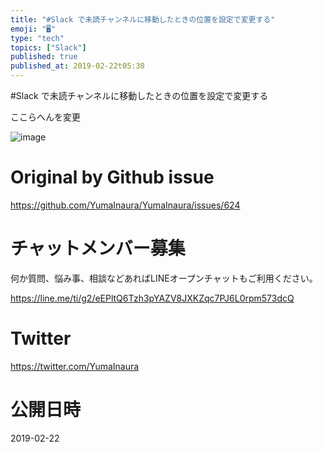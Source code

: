 ```yaml
---
title: "#Slack で未読チャンネルに移動したときの位置を設定で変更する"
emoji: "🖥"
type: "tech"
topics: ["Slack"]
published: true
published_at: 2019-02-22t05:30
---
```


#Slack で未読チャンネルに移動したときの位置を設定で変更する

ここらへんを変更

![image](https://user-images.githubusercontent.com/13635059/53136637-fad98e00-35c2-11e9-835a-56759352d422.png)


# Original by Github issue

https://github.com/YumaInaura/YumaInaura/issues/624








<!-- Update From Qiita API -->

# チャットメンバー募集


何か質問、悩み事、相談などあればLINEオープンチャットもご利用ください。

https://line.me/ti/g2/eEPltQ6Tzh3pYAZV8JXKZqc7PJ6L0rpm573dcQ





# Twitter


https://twitter.com/YumaInaura


<!-- Update From Qiita API -->



# 公開日時

2019-02-22
